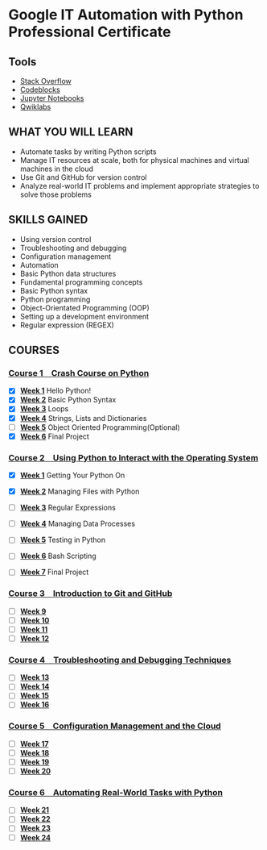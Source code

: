 # Google IT Automation with Python<br />Professional Certificate

## Tools

- [Stack Overflow]
- [Codeblocks]
- [Jupyter Notebooks]
- [Qwiklabs]

[stack overflow]: https://stackoverflow.com/
[codeblocks]: http://www.codeblocks.org/
[jupyter notebooks]: https://jupyter.org/
[qwiklabs]: https://www.qwiklabs.com/

## WHAT YOU WILL LEARN

- Automate tasks by writing Python scripts
- Manage IT resources at scale, both for physical machines and virtual machines in the cloud
- Use Git and GitHub for version control
- Analyze real-world IT problems and implement appropriate strategies to solve those problems

## SKILLS GAINED

- Using version control
- Troubleshooting and debugging
- Configuration management
- Automation
- Basic Python data structures
- Fundamental programming concepts
- Basic Python syntax
- Python programming
- Object-Orientated Programming (OOP)
- Setting up a development environment
- Regular expression (REGEX)

## COURSES

### [Course 1&emsp;Crash Course on Python](Course_1/)

- [x] [**Week 1**](Course_1/Week_1) Hello Python!
- [x] [**Week 2**](Course_1/Week_2) Basic Python Syntax
- [x] [**Week 3**](Course_1/Week_3) Loops
- [x] [**Week 4**](Course_1/Week_4) Strings, Lists and Dictionaries
- [ ] [**Week 5**](Course_1/Week_5) Object Oriented Programming(Optional)
- [x] [**Week 6**](Course_1/Week_6) Final Project

### [Course 2&emsp;Using Python to Interact with the Operating System](Course_2/)

- [x] [**Week 1**](Course_2/Week_1) Getting Your Python On
- [x] [**Week 2**](Course_2/Week_2) Managing Files with Python
- [ ] [**Week 3**](Course_2/Week_3) Regular Expressions
- [ ] [**Week 4**](Course_2/Week_4) Managing Data Processes
- [ ] [**Week 5**](Course_2/Week_5) Testing in Python
- [ ] [**Week 6**](Course_2/Week_6) Bash Scripting
- [ ] [**Week 7**](Course_2/Week_7) Final Project


### [Course 3&emsp;Introduction to Git and GitHub](Course_3/)

- [ ] [**Week 9**](Course_3/Week_9)
- [ ] [**Week 10**](Course_3/Week_10)
- [ ] [**Week 11**](Course_3/Week_11)
- [ ] [**Week 12**](Course_3/Week_12)

### [Course 4&emsp;Troubleshooting and Debugging Techniques](Course_4/)

- [ ] [**Week 13**](Course_4/Week_13)
- [ ] [**Week 14**](Course_4/Week_14)
- [ ] [**Week 15**](Course_4/Week_15)
- [ ] [**Week 16**](Course_4/Week_16)

### [Course 5&emsp;Configuration Management and the Cloud](Course_5/)

- [ ] [**Week 17**](Course_5/Week_17)
- [ ] [**Week 18**](Course_5/Week_18)
- [ ] [**Week 19**](Course_5/Week_19)
- [ ] [**Week 20**](Course_5/Week_20)

### [Course 6&emsp;Automating Real-World Tasks with Python](Course_6/)

- [ ] [**Week 21**](Course_6/Week_21)
- [ ] [**Week 22**](Course_6/Week_22)
- [ ] [**Week 23**](Course_6/Week_23)
- [ ] [**Week 24**](Course_6/Week_24)
